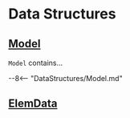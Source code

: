 # Data Structures

## [Model](DataStructures/Model.md)

`Model` contains...

--8<-- "DataStructures/Model.md"

## [ElemData](DataStructures/ElemData.md)